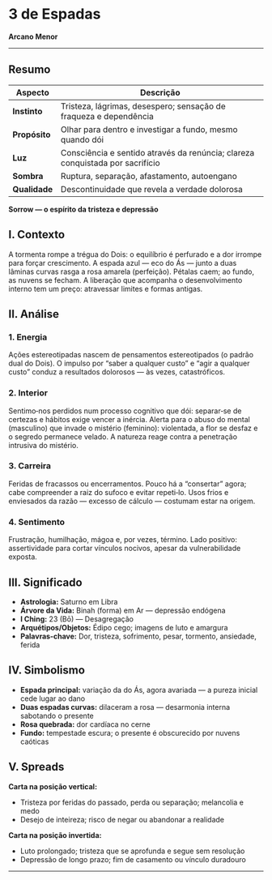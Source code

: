 # 3 de Espadas

**Arcano Menor**

---

## **Resumo**

| **Aspecto** | **Descrição** |
|-------------|---------------|
| **Instinto** | Tristeza, lágrimas, desespero; sensação de fraqueza e dependência |
| **Propósito** | Olhar para dentro e investigar a fundo, mesmo quando dói |
| **Luz** | Consciência e sentido através da renúncia; clareza conquistada por sacrifício |
| **Sombra** | Ruptura, separação, afastamento, autoengano |
| **Qualidade** | Descontinuidade que revela a verdade dolorosa |

**Sorrow — o espírito da tristeza e depressão**

## **I. Contexto**

A tormenta rompe a trégua do Dois: o equilíbrio é perfurado e a dor irrompe para forçar crescimento. A espada azul — eco do Ás — junto a duas lâminas curvas rasga a rosa amarela (perfeição). Pétalas caem; ao fundo, as nuvens se fecham. A liberação que acompanha o desenvolvimento interno tem um preço: atravessar limites e formas antigas.

## **II. Análise**

### **1. Energia**

Ações estereotipadas nascem de pensamentos estereotipados (o padrão dual do Dois). O impulso por “saber a qualquer custo” e “agir a qualquer custo” conduz a resultados dolorosos — às vezes, catastróficos.

### **2. Interior**

Sentimo‑nos perdidos num processo cognitivo que dói: separar‑se de certezas e hábitos exige vencer a inércia. Alerta para o abuso do mental (masculino) que invade o mistério (feminino): violentada, a flor se desfaz e o segredo permanece velado. A natureza reage contra a penetração intrusiva do mistério.

### **3. Carreira**

Feridas de fracassos ou encerramentos. Pouco há a “consertar” agora; cabe compreender a raiz do sufoco e evitar repeti‑lo. Usos frios e enviesados da razão — excesso de cálculo — costumam estar na origem.

### **4. Sentimento**

Frustração, humilhação, mágoa e, por vezes, término. Lado positivo: assertividade para cortar vínculos nocivos, apesar da vulnerabilidade exposta.

## **III. Significado**

- **Astrologia:** Saturno em Libra
- **Árvore da Vida:** Binah (forma) em Ar — depressão endógena
- **I Ching:** 23 (Bō) — Desagregação
- **Arquétipos/Objetos:** Édipo cego; imagens de luto e amargura
- **Palavras‑chave:** Dor, tristeza, sofrimento, pesar, tormento, ansiedade, ferida

## **IV. Simbolismo**

- **Espada principal:** variação da do Ás, agora avariada — a pureza inicial cede lugar ao dano
- **Duas espadas curvas:** dilaceram a rosa — desarmonia interna sabotando o presente
- **Rosa quebrada:** dor cardíaca no cerne
- **Fundo:** tempestade escura; o presente é obscurecido por nuvens caóticas

## **V. Spreads**

**Carta na posição vertical:**

- Tristeza por feridas do passado, perda ou separação; melancolia e medo
- Desejo de inteireza; risco de negar ou abandonar a realidade

**Carta na posição invertida:**

- Luto prolongado; tristeza que se aprofunda e segue sem resolução
- Depressão de longo prazo; fim de casamento ou vínculo duradouro

---


